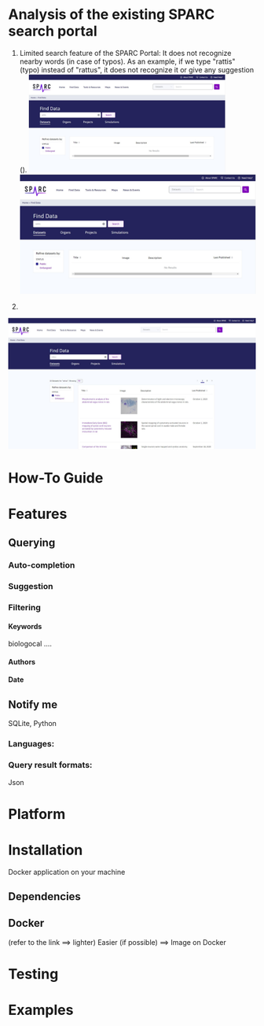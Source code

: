 
# Analysis of the existing SPARC search portal

1. Limited search feature of the SPARC Portal:
   It does not recognize nearby words (in case of typos). As an example, if we type "rattis" (typo) instead of "rattus", it does not recognize it or give any suggestion ().
   <img src="https://github.com/Niloofar-Sh/aqua/blob/main/src/assets/images/rattis_current_result.jpg" width="400" height="200">
   ![rattis_current_result](https://github.com/Niloofar-Sh/aqua/blob/main/src/assets/images/rattis_current_result.jpg)

2. 


![rattus_current_result](https://github.com/Niloofar-Sh/aqua/blob/main/src/assets/images/rattus_current_result.jpg)


# How-To Guide





# Features

## Querying



### Auto-completion


### Suggestion

### Filtering

#### Keywords
biologocal ....

#### Authors

#### Date


## Notify me

SQLite, Python



### Languages:

    
    
### Query result formats:
Json
    
    


# Platform

# Installation
Docker application on your machine
## Dependencies


## Docker 
(refer to the link ==> lighter)
Easier (if possible) ==> Image on Docker

# Testing

# Examples


